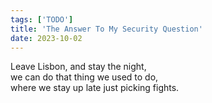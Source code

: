 ```yaml
---
tags: ['TODO']
title: 'The Answer To My Security Question'
date: 2023-10-02
---
```


Leave Lisbon, and stay the night,  
we can do that thing we used to do,  
where we stay up late just picking fights.
